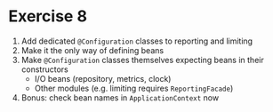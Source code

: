 # Exercise 8

1. Add dedicated `@Configuration` classes to reporting and limiting
1. Make it the only way of defining beans
1. Make `@Configuration` classes themselves expecting beans in their constructors
    * I/O beans (repository, metrics, clock)
    * Other modules (e.g. limiting requires `ReportingFacade`)
1. Bonus: check bean names in `ApplicationContext` now
